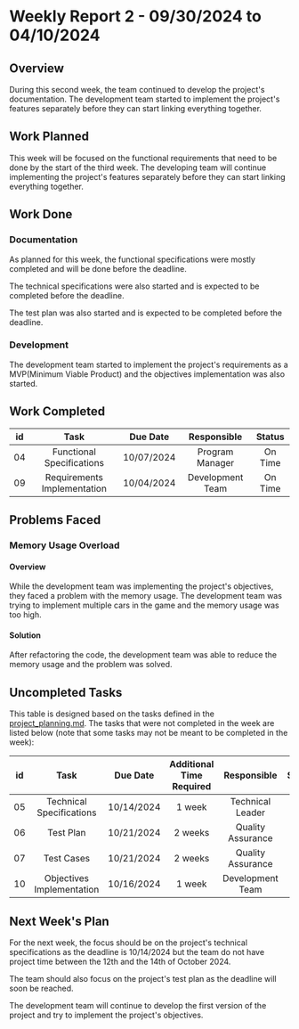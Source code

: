 # Weekly Report 2 - 09/30/2024 to 04/10/2024

## Overview

During this second week, the team continued to develop the project's documentation. The development team started to implement the project's features separately before they can start linking everything together.


## Work Planned

This week will be focused on the functional requirements that need to be done by the start of the third week. The developing team will continue implementing the project's features separately before they can start linking everything together.

## Work Done

### Documentation

As planned for this week, the functional specifications were mostly completed and will be done before the deadline. 

The technical specifications were also started and is expected to be completed before the deadline.

The test plan was also started and is expected to be completed before the deadline.


### Development

The development team started to implement the project's requirements as a MVP(Minimum Viable Product) and the objectives implementation was also started.


## Work Completed


|  id  | Task 						| Due Date 	 | Responsible 		| Status  |
| :--: | :------------------------: | :--------: | :--------------: | :-----: |
| 04 | Functional Specifications 	| 10/07/2024 | Program Manager  | On Time |
| 09 | Requirements Implementation 	| 10/04/2024 | Development Team | On Time |


## Problems Faced

### Memory Usage Overload

#### Overview

While the development team was implementing the project's objectives, they faced a problem with the memory usage. The development team was trying to implement multiple cars in the game and the memory usage was too high.

#### Solution

After refactoring the code, the development team was able to reduce the memory usage and the problem was solved.



## Uncompleted Tasks

This table is designed based on the tasks defined in the [project_planning.md](../project_planning.md). The tasks that were not completed in the week are listed below (note that some tasks may not be meant to be completed in the week):


|  id  | Task 						| Due Date 		| Additional Time Required  | Responsible 		| Status  |
| :--: | :------------------------: | :-----------: | :-----------------------: | :---------------: | :-----: |
| 05 | Technical Specifications 	| 10/14/2024 	| 1 week 					| Technical Leader 	| On Time |
| 06 | Test Plan 					| 10/21/2024 	| 2 weeks 					| Quality Assurance | On Time |
| 07 | Test Cases 					| 10/21/2024 	| 2 weeks 					| Quality Assurance | On Time |
| 10 | Objectives Implementation 	| 10/16/2024 	| 1 week 					| Development Team 	| On Time |


## Next Week's Plan

For the next week, the focus should be on the project's technical specifications as the deadline is 10/14/2024 but the team do not have project time between the 12th and the 14th of October 2024.

The team should also focus on the project's test plan as the deadline will soon be reached.

The development team will continue to develop the first version of the project and try to implement the project's objectives.